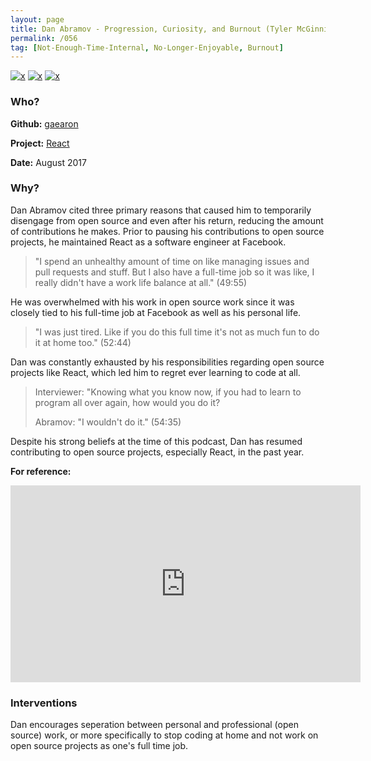 ```yaml
---
layout: page
title: Dan Abramov - Progression, Curiosity, and Burnout (Tyler McGinnis podcast)
permalink: /056
tag: [Not-Enough-Time-Internal, No-Longer-Enjoyable, Burnout]
---
```


[![x](https://img.shields.io/badge/-Not%20Enough%20Time%20(Internal)-darkblue)](/codebook.html#not-enough-time-1) [![x](https://img.shields.io/badge/-No%20Longer%20Enjoyable-ff033e)](/codebook.html#no-longer-enjoyable) [![x](https://img.shields.io/badge/-Burnout-ffa07a)](/codebook.html#burnout) 

### Who?

**Github:** [gaearon](https://github.com/gaearon)

**Project:** [React](https://github.com/facebook/react)

**Date:** August 2017

### Why?

Dan Abramov cited three primary reasons that caused him to temporarily disengage from open source and even after his return, reducing the amount of contributions he makes. Prior to pausing his contributions to open source projects, he maintained React as a software engineer at Facebook.

> "I spend an unhealthy amount of time on like managing issues and pull requests and stuff. But I also have a full-time job so it was like, I really didn't have a work life balance at all." (49:55)

He was overwhelmed with his work in open source work since it was closely tied to his full-time job at Facebook as well as his personal life.

> "I was just tired. Like if you do this full time it's not as much fun to do it at home too." (52:44)

Dan was constantly exhausted by his responsibilities regarding open source projects like React, which led him to regret ever learning to code at all.

> Interviewer: "Knowing what you know now, if you had to learn to program all over again, how would you do it?
>
> Abramov: "I wouldn't do it." (54:35)

Despite his strong beliefs at the time of this podcast, Dan has resumed contributing to open source projects, especially React, in the past year.

**For reference:**

<iframe width="560" height="315" src="https://www.youtube.com/embed/Yy3FZzaAp9c?start=2991" title="YouTube video player" frameborder="0" allow="accelerometer; autoplay; clipboard-write; encrypted-media; gyroscope; picture-in-picture" allowfullscreen></iframe>

### Interventions

Dan encourages seperation between personal and professional (open source) work, or more specifically to stop coding at home and not work on open source projects as one's full time job.

